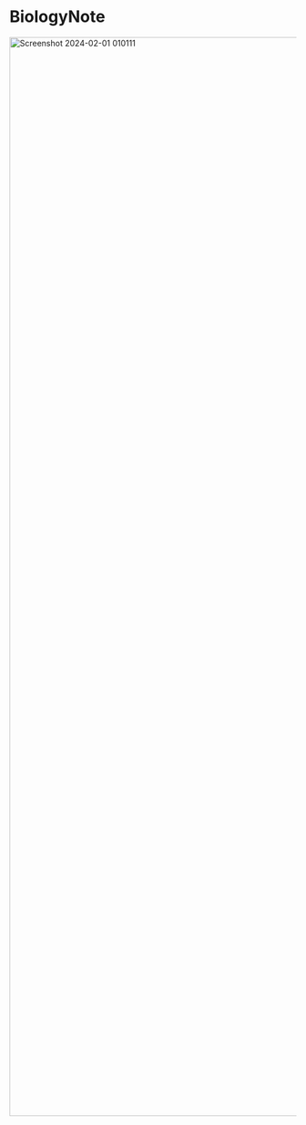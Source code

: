 # BiologyNote
<img width="1895" alt="Screenshot 2024-02-01 010111" src="https://github.com/ewdlop/BiologyNote/assets/25368970/c6b3f95d-2fb0-4837-92d6-0df3044bd006">
